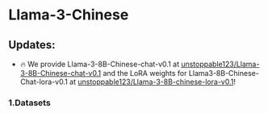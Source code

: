# Llama-3-Chinese

## Updates:

- 🔥 We provide Llama-3-8B-Chinese-chat-v0.1 at [unstoppable123/Llama-3-8B-Chinese-chat-v0.1](https://huggingface.co/unstoppable123/Llama-3-8B-Chinese-chat-v0.1) and the LoRA weights for Llama3-8B-Chinese-Chat-lora-v0.1 at [unstoppable123/Llama-3-8B-chinese-lora-v0.1](https://huggingface.co/unstoppable123/Llama-3-8B-chinese-lora-v0.1)!



### 1.Datasets
